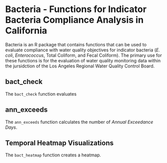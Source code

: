 # Bacteria - Functions for Indicator Bacteria Compliance Analysis in California

Bacteria is an R package that contains functions that can be used to evaluate compliance with water quality objectives for indicator bacteria (_E. coli_, _Enterococcus_, Total Coliform, and Fecal Coliform). The primary use for these functions is for the evaluation of water quality monitoring data within the jursidction of the Los Angeles Regional Water Quality Control Board. 

## bact_check

The `bact_check` function evaluates 

## ann_exceeds

The `ann_exceeds` function calculates the number of _Annual Exceedance Days_.

## Temporal Heatmap Visualizations

The `bact_heatmap` function creates a heatmap. 
